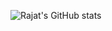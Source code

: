 ![Rajat's GitHub stats](https://github-readme-stats.vercel.app/api?username=Rajatsharma07&show_icons=true)
